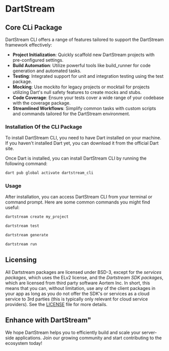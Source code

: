 # DartStream

## Core CLi Package

DartStream CLI offers a range of features tailored to support the DartStream framework effectively:

- **Project Initialization**: Quickly scaffold new DartStream projects with pre-configured settings.
- **Build Automation**: Utilize powerful tools like build_runner for code generation and automated tasks.
- **Testing**: Integrated support for unit and integration testing using the test package.
- **Mocking**: Use mockito for legacy projects or mocktail for projects utilizing Dart's null safety features to create mocks and stubs.
- **Code Coverage**: Ensure your tests cover a wide range of your codebase with the coverage package.
- **Streamlined Workflows**: Simplify common tasks with custom scripts and commands tailored for the DartStream environment.

### Installation Of the CLI Package

To install DartStream CLI, you need to have Dart installed on your machine. If you haven't installed Dart yet, you can download it from the official Dart site.

Once Dart is installed, you can install DartStream CLI by running the following command:

```bash
dart pub global activate dartstream_cli
```

### Usage

After installation, you can access DartStream CLI from your terminal or command prompt. Here are some common commands you might find useful:

```bash
dartstream create my_project
```
```bash
dartstream test
```
```bash
dartstream generate
```
```bash
dartstream run
```

## Licensing

All Dartstream packages are licensed under BSD-3, except for the *services packages*, which uses the ELv2 license, and the *Dartstream SDK packages*, which are licensed from third party software Aortem Inc. In short, this means that you can, without limitation, use any of the client packages in your app as long as you do not offer the SDK's or services as a cloud service to 3rd parties (this is typically only relevant for cloud service providers).  See the [LICENSE](LICENSE.md) file for more details.


## Enhance with DartStream"

We hope DartStream helps you to efficiently build and scale your server-side applications. Join our growing community and start contributing to the ecosystem today!
